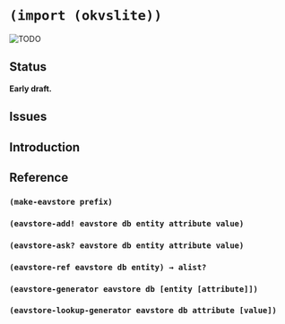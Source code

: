 # `(import (okvslite))`

![TODO](TODO)

## Status

**Early draft.**

## Issues

## Introduction

## Reference

### `(make-eavstore prefix)`

### `(eavstore-add! eavstore db entity attribute value)`

### `(eavstore-ask? eavstore db entity attribute value)`

### `(eavstore-ref eavstore db entity) → alist?`

### `(eavstore-generator eavstore db [entity [attribute]])`

### `(eavstore-lookup-generator eavstore db attribute [value])`
